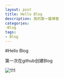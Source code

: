 ```yaml
---
layout: post
title: Hello Blog
description: 我的第一篇博客
categories:
-Blog
tags:
- Blog
---
```


#Hello Blog

第一次在github创建Blog







![111](http://www.28400.net/uploadfile/2011/1229/20111229113135683.jpg)